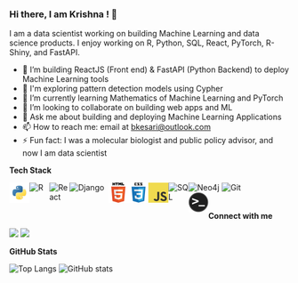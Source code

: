 ### Hi there, I am Krishna ! 👋

I am a data scientist working on building Machine Learning and data science products. I enjoy working on R, Python, SQL, React, PyTorch, R-Shiny, and FastAPI. 

- 🔭 I’m building ReactJS (Front end) & FastAPI (Python Backend) to deploy Machine Learning tools
- 🔬 I'm exploring pattern detection models using Cypher
- 🌱 I’m currently learning Mathematics of Machine Learning and PyTorch
- 👯 I’m looking to collaborate on building web apps and ML
- 💬 Ask me about building and deploying Machine Learning Applications 
- 📫 How to reach me: email at bkesari@outlook.com
- ⚡ Fun fact: I was a molecular biologist and public policy advisor, and now I am data scientist 

<b>Tech Stack </b>

[<img align="left" alt="Python" width="36px" src="https://raw.githubusercontent.com/github/explore/80688e429a7d4ef2fca1e82350fe8e3517d3494d/topics/python/python.png" />](https://www.python.org/)
[<img align="left" alt="R" width="36px" src="https://www.r-project.org/Rlogo.png" />](https://www.r-project.org/)
[<img align="left" alt="React" width="36px" src="https://img.favpng.com/4/1/17/react-javascript-vue-js-logo-png-favpng-T97hHj5T2UsnURsbZ0PB5Mi3c.jpg" />](https://reactjs.org/)
[<img align="left" alt="Django" width="70px" src="https://miro.medium.com/max/600/1*grQtRddJZ6pLErj2yeRYPA.png" />](https://www.djangoproject.com/)
<img align="left" alt="HTML5" width="36px" src="https://raw.githubusercontent.com/github/explore/80688e429a7d4ef2fca1e82350fe8e3517d3494d/topics/html/html.png" /> 
<img align="left" alt="CSS3" width="36px" src="https://raw.githubusercontent.com/github/explore/80688e429a7d4ef2fca1e82350fe8e3517d3494d/topics/css/css.png" />
[<img align="left" alt="JavaScript" width="36px" src="https://raw.githubusercontent.com/github/explore/80688e429a7d4ef2fca1e82350fe8e3517d3494d/topics/javascript/javascript.png" />](https://www.javascript.com/)
<img align="left" alt="SQL" width="36px" src="https://www.clipartmax.com/png/middle/87-879804_exported-database-from-azure-sql-failed-to-be-imported-sql-azure.png" />
[<img align="left" alt="Neo4j" width="60px" src="https://www.pngkey.com/png/full/231-2317101_neo-icon-neo4j-logo.png" />](https://neo4j.com/)
<img align="left" alt="Git" width="90px" src="https://git-scm.com/images/logos/2color-lightbg@2x.png" />
<img align="left" alt="Terminal" width="36px" src="https://raw.githubusercontent.com/github/explore/80688e429a7d4ef2fca1e82350fe8e3517d3494d/topics/terminal/terminal.png" />

<br>
<br>
<br>
<b> Connect with me </b>

[<img src="https://img.shields.io/badge/medium-%2312100E.svg?&style=for-the-badge&logo=medium&logoColor=white" />](https://medium.com/@krish9a)
[<img src="https://img.shields.io/badge/linkedin-%230077B5.svg?&style=for-the-badge&logo=linkedin&logoColor=white" />](https://www.linkedin.com/in/bkesari/)

<b> GitHub Stats </b>

![Top Langs](https://github-readme-stats.vercel.app/api/top-langs/?username=krishnakesari&theme=github_dark)
![GitHub stats](https://github-readme-stats.vercel.app/api?username=krishnakesari&show_icons=true&theme=github_dark)

 
